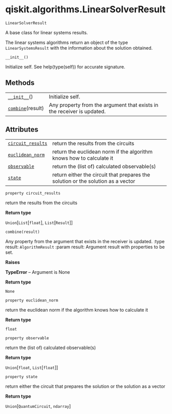 # qiskit.algorithms.LinearSolverResult



`LinearSolverResult`

A base class for linear systems results.

The linear systems algorithms return an object of the type `LinearSystemsResult` with the information about the solution obtained.



`__init__()`

Initialize self. See help(type(self)) for accurate signature.

## Methods

|                                                                                                                   |                                                                        |
| ----------------------------------------------------------------------------------------------------------------- | ---------------------------------------------------------------------- |
| [`__init__`](#qiskit.algorithms.LinearSolverResult.__init__ "qiskit.algorithms.LinearSolverResult.__init__")()    | Initialize self.                                                       |
| [`combine`](#qiskit.algorithms.LinearSolverResult.combine "qiskit.algorithms.LinearSolverResult.combine")(result) | Any property from the argument that exists in the receiver is updated. |

## Attributes

|                                                                                                                                   |                                                                                  |
| --------------------------------------------------------------------------------------------------------------------------------- | -------------------------------------------------------------------------------- |
| [`circuit_results`](#qiskit.algorithms.LinearSolverResult.circuit_results "qiskit.algorithms.LinearSolverResult.circuit_results") | return the results from the circuits                                             |
| [`euclidean_norm`](#qiskit.algorithms.LinearSolverResult.euclidean_norm "qiskit.algorithms.LinearSolverResult.euclidean_norm")    | return the euclidean norm if the algorithm knows how to calculate it             |
| [`observable`](#qiskit.algorithms.LinearSolverResult.observable "qiskit.algorithms.LinearSolverResult.observable")                | return the (list of) calculated observable(s)                                    |
| [`state`](#qiskit.algorithms.LinearSolverResult.state "qiskit.algorithms.LinearSolverResult.state")                               | return either the circuit that prepares the solution or the solution as a vector |



`property circuit_results`

return the results from the circuits

**Return type**

`Union`\[`List`\[`float`], `List`\[`Result`]]



`combine(result)`

Any property from the argument that exists in the receiver is updated. :type result: `AlgorithmResult` :param result: Argument result with properties to be set.

**Raises**

**TypeError** – Argument is None

**Return type**

`None`



`property euclidean_norm`

return the euclidean norm if the algorithm knows how to calculate it

**Return type**

`float`



`property observable`

return the (list of) calculated observable(s)

**Return type**

`Union`\[`float`, `List`\[`float`]]



`property state`

return either the circuit that prepares the solution or the solution as a vector

**Return type**

`Union`\[`QuantumCircuit`, `ndarray`]
